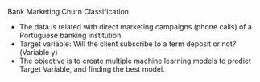 Bank Marketing Churn Classification

- The data is related with direct marketing campaigns (phone calls) of a Portuguese banking institution.
- Target variable: Will the client subscribe to a term deposit or not?(Variable y)
- The objective is to create multiple machine learning models to predict Target Variable, and finding the best model.